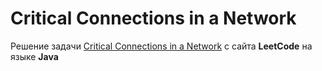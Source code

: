 # Critical Connections in a Network
Решение задачи [Critical Connections in a Network](https://leetcode.com/problems/critical-connections-in-a-network/) c сайта **LeetCode** на языке **Java**